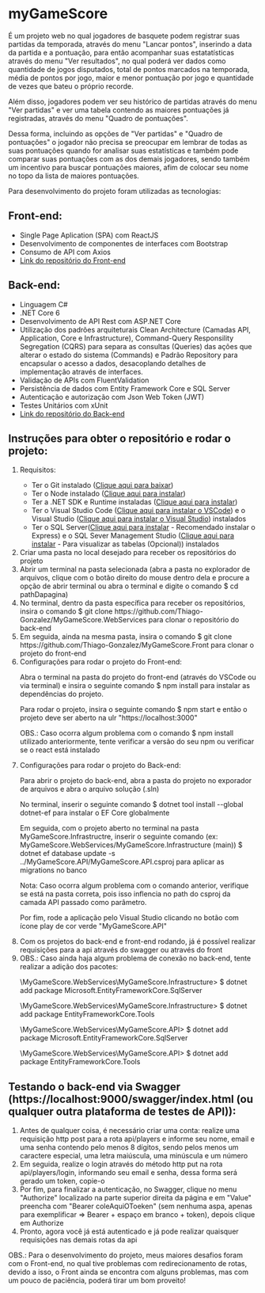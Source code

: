 # myGameScore
<p>É um projeto web no qual jogadores de basquete podem registrar suas partidas da temporada, através do menu "Lancar pontos", inserindo a data da partida e a pontuação, para então acompanhar suas estatatísticas através do menu "Ver resultados", no qual poderá ver dados como quantidade de jogos disputados, total de pontos marcados na temporada, média de pontos por jogo, maior e menor pontuação por jogo e quantidade de vezes que bateu o próprio recorde.</p>
<p>Além disso, jogadores podem ver seu histórico de partidas através do menu "Ver partidas" e ver uma tabela contendo as maiores pontuações já registradas, através do menu "Quadro de pontuações".</p>
<p>Dessa forma, incluindo as opções de "Ver partidas" e "Quadro de pontuações" o jogador não precisa se preocupar em lembrar de todas as suas pontuações quando for analisar suas estatísticas e também pode comparar suas pontuações com as dos demais jogadores, sendo também um incentivo para buscar pontuações maiores, afim de colocar seu nome no topo da lista de maiores pontuações.</p>
<p>Para desenvolvimento do projeto foram utilizadas as tecnologias:</p>
<h2>Front-end:</h2>
<ul>
  <li>Single Page Aplication (SPA) com ReactJS</li>
  <li>Desenvolvimento de componentes de interfaces com Bootstrap</li>
  <li>Consumo de API com Axios</li>
  <li><a href="https://github.com/Thiago-Gonzalez/MyGameScore.Front">Link do repositório do Front-end</a></li>
</ul>
<h2>Back-end:</h2>
<ul>
  <li>Linguagem C#</li>
  <li>.NET Core 6</li>
  <li>Desenvolvimento de API Rest com ASP.NET Core</li>
  <li>Utilização dos padrões arquiteturais Clean Architecture (Camadas API, Application, Core e Infrastructure), Command-Query Responsility Segregation (CQRS) para separa as consultas (Queries) das ações que alterar o estado do sistema (Commands) e Padrão Repository para encapsular o acesso a dados, desacoplando detalhes de implementação através de interfaces.</li>
  <li>Validação de APIs com FluentValidation</li>
  <li>Persistência de dados com Entity Framework Core e SQL Server</li>
  <li>Autenticação e autorização com Json Web Token (JWT)</li>
  <li>Testes Unitários com xUnit</li>
  <li><a href="https://github.com/Thiago-Gonzalez/MyGameScore.WebServices">Link do repositório do Back-end</a></li>
</ul>
<h2>Instruções para obter o repositório e rodar o projeto:</h2>
<ol>
  <li>Requisitos:</li>
    <ul>
      <li>Ter o Git instalado (<a href="https://git-scm.com/">Clique aqui para baixar</a>)</li>
      <li>Ter o Node instalado (<a href="https://nodejs.org/en/">Clique aqui para instalar</a>)</li>
      <li>Ter a .NET SDK e Runtime instaladas (<a href="https://dotnet.microsoft.com/en-us/download">Clique aqui para instalar</a>)</li>
      <li>Ter o Visual Studio Code (<a href="https://code.visualstudio.com/">Clique aqui para instalar o VSCode</a>) e o Visual Studio (<a href="https://visualstudio.microsoft.com/pt-br/downloads/">Clique aqui para instalar o Visual Studio</a>) instalados</li>
      <li>Ter o SQL Server(<a href="https://www.microsoft.com/pt-br/sql-server/sql-server-downloads">Clique aqui para instalar</a> - Recomendado instalar o Express) e o SQL Sever Management Studio (<a href="https://www.microsoft.com/pt-br/sql-server/sql-server-downloads">Clique aqui para instalar</a> - Para visualizar as tabelas (Opcional)) instalados</li>
    </ul>
  <li>Criar uma pasta no local desejado para receber os repositórios do projeto</li>
  <li>Abrir um terminal na pasta selecionada (abra a pasta no explorador de arquivos, clique com o botão direito do mouse dentro dela e procure a opção de abrir terminal ou abra o terminal e digite o comando $ cd pathDapagina)</li>
  <li>No terminal, dentro da pasta específica para receber os repositórios, insira o comando $ git clone https://github.com/Thiago-Gonzalez/MyGameScore.WebServices para clonar o repositório do back-end</li>
  <li>Em seguida, ainda na mesma pasta, insira o comando $ git clone https://github.com/Thiago-Gonzalez/MyGameScore.Front para clonar o projeto do front-end</li>
  <li>Configurações para rodar o projeto do Front-end:</li>
      <p>Abra o terminal na pasta do projeto do front-end (através do VSCode ou via terminal) e insira o seguinte comando $ npm install para instalar as dependências do projeto.</p>
      <p>Para rodar o projeto, insira o seguinte comando $ npm start e então o projeto deve ser aberto na ulr "https://localhost:3000"</p>
      <p>OBS.: Caso ocorra algum problema com o comando $ npm install utilizado anteriormente, tente verificar a versão do seu npm ou verificar se o react está instalado</p>
  <li>Configurações para rodar o projeto do Back-end:</li>
      <p>Para abrir o projeto do back-end, abra a pasta do projeto no exporador de arquivos e abra o arquivo solução (.sln)</p>
      <p>No terminal, inserir o seguinte comando $ dotnet tool install --global dotnet-ef para instalar o EF Core globalmente</p>
      <p>Em seguida, com o projeto aberto no terminal na pasta MyGameScore.Infrastructre, inserir o seguinte comando (ex: MyGameScore.WebServices/MyGameScore.Infrastructure (main)) $ dotnet ef database update -s ../MyGameScore.API/MyGameScore.API.csproj para aplicar as migrations no banco</p>
      <p>Nota: Caso ocorra algum problema com o comando anterior, verifique se está na pasta correta, pois isso inflencia no path do csproj da camada API passado como parâmetro.</p>
      <p>Por fim, rode a aplicação pelo Visual Studio clicando no botão com ícone play de cor verde "MyGameScore.API"</p>
  <li>Com os projetos do back-end e front-end rodando, já é possível realizar requisições para a api através do swagger ou através do front</li>
  <li>OBS.: Caso ainda haja algum problema de conexão no back-end, tente realizar a adição dos pacotes:</li>
      <p>\MyGameScore.WebServices\MyGameScore.Infrastructure> $ dotnet add package Microsoft.EntityFrameworkCore.SqlServer</p>
      <p>\MyGameScore.WebServices\MyGameScore.Infrastructure> $ dotnet add package EntityFrameworkCore.Tools</p>
      <p>\MyGameScore.WebServices\MyGameScore.API> $ dotnet add package Microsoft.EntityFrameworkCore.SqlServer</p>
      <p>\MyGameScore.WebServices\MyGameScore.API> $ dotnet add package EntityFrameworkCore.Tools</p>
</ol>
<h2>Testando o back-end via Swagger (https://localhost:9000/swagger/index.html (ou qualquer outra plataforma de testes de API)):</h2>
<ol>
  <li>Antes de qualquer coisa, é necessário criar uma conta: realize uma requisição http post para a rota api/players e informe seu nome, email e uma senha contendo pelo menos 8 dígitos, sendo pelos menos um caractere especial, uma letra maiúscula, uma minúscula e um número</li>
  <li>Em seguida, realize o login através do método http put na rota api/players/login, informando seu email e senha, dessa forma será gerado um token, copie-o</li>
  <li>Por fim, para finalizar a autenticação, no Swagger, clique no menu "Authorize" localizado na parte superior direita da página e em "Value" preencha com "Bearer coleAquiOToeken" (sem nenhuma aspa, apenas para exemplificar => Bearer + espaço em branco + token), depois clique em Authorize</li>
  <li>Pronto, agora você já está autenticado e já pode realizar quaisquer requisições nas demais rotas da api</li>
</ol>

<p>OBS.: Para o desenvolvimento do projeto, meus maiores desafios foram com o Front-end, no qual tive problemas com redirecionamento de rotas, devido a isso, o Front ainda se encontra com alguns problemas, mas com um pouco de paciência, poderá tirar um bom proveito!</p>
